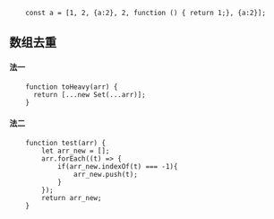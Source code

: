 ```ecmascript 6
    const a = [1, 2, {a:2}, 2, function () { return 1;}, {a:2}];
```
## 数组去重

#### 法一
```ecmascript 6
    function toHeavy(arr) {
      return [...new Set(...arr)];
    }
```

#### 法二
```ecmascript 6
    function test(arr) {
        let arr_new = [];
        arr.forEach((t) => {
            if(arr_new.indexOf(t) === -1){
                arr_new.push(t);
            }
        });
        return arr_new;
    }
```